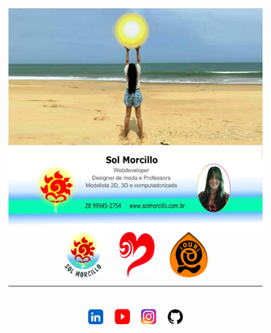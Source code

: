 <img align="center" src="cartaoFoto_info1.jpg">

<div align="center">
<a href="https://solmorcillo.com.br" title="Website Sol Morcillo" target="_blank"><img src="logotipoSM_SM.png" width="80" height="90"></a> &nbsp; &ensp; &nbsp; <a href="https://solmorcillo.com.br/momodin.html" title="Website MoModIn" target="_blank"><img src="logoMomodin.fw.png" width="70" height=90"></a> &nbsp; &ensp; &nbsp; <a href="https://solmorcillo.com.br/ioubi.html" title="Website iOUBi" target="_blank"><img src="logotipo_ioubi.fw.png" width="75" height="90"></a>
  <br6
</div>
<br>
<hr>
<br>

<div align="center">
  
<a href="https://www.linkedin.com/in/solmorcillo/" target="_blank" ><img src="logo_linkedin.jpg" width="30" height="30"></a> &nbsp; &ensp; <a href="https://www.youtube.com/@SolMorcillo" target="_blank"><img src="logo_youtube.png" alt="texto" width="30" height="30"></a> &nbsp; &ensp; <a href="https://www.instagram.com/sol_morcillo/" target="_blank"><img src="logo_instagram.png" alt="texto" width="30" height="30"></a>
&nbsp; &ensp; <a href="https://www.github.com/QSoll/" target="_blank" ><img src="logo_github.jpg" alt="Ir para Linkedim" width="30" height="30"></a>
<div>



 
